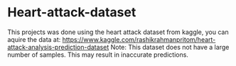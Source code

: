 # Heart-attack-dataset
This projects was done using the heart attack dataset from kaggle, you can aquire the data at: https://www.kaggle.com/rashikrahmanpritom/heart-attack-analysis-prediction-dataset
Note: This dataset does not have a large number of samples. This may result in inaccurate predictions.
